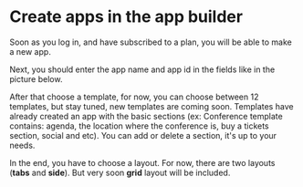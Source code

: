 # Create apps in the app builder

Soon as you log in, and have subscribed to a plan, you will be able to make a new app.

Next, you should enter the app name and app id in the fields like in the picture below.

After that choose a template, for now, you can choose between 12 templates, but stay tuned, new templates are coming soon. Templates have already created an app with the basic sections \(ex: Conference template contains: agenda, the location where the conference is, buy a tickets section, social and etc\). You can add or delete a section, it's up to your needs.

In the end, you have to choose a layout. For now, there are two layouts \(**tabs** and **side**\). But very soon **grid** layout will be included.

